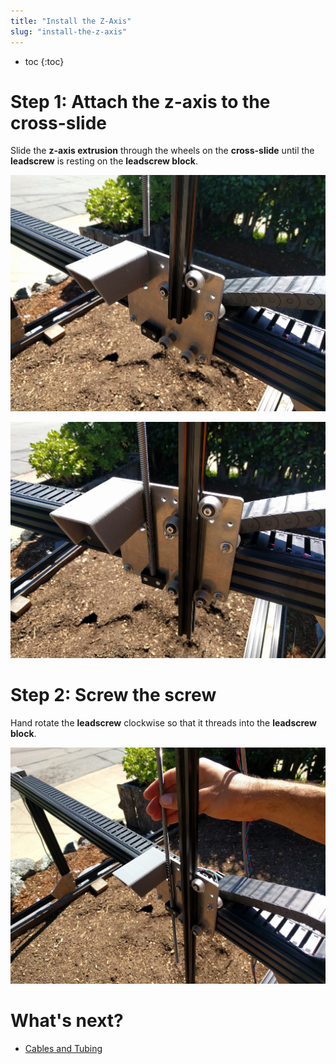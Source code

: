 ```yaml
---
title: "Install the Z-Axis"
slug: "install-the-z-axis"
---
```


* toc
{:toc}

# Step 1: Attach the z-axis to the cross-slide
Slide the **z-axis extrusion** through the wheels on the **cross-slide** until the **leadscrew** is resting on the **leadscrew block**.

![IMG_20160316_143750.jpg](IMG_20160316_143750.jpg)



![IMG_20160316_143818.jpg](IMG_20160316_143818.jpg)

# Step 2: Screw the screw
Hand rotate the **leadscrew** clockwise so that it threads into the **leadscrew block**.

![IMG_20160316_143846.jpg](IMG_20160316_143846.jpg)


# What's next?

 * [Cables and Tubing](../../FarmBot-Genesis-V1.1/cables-and-tubing.md)
